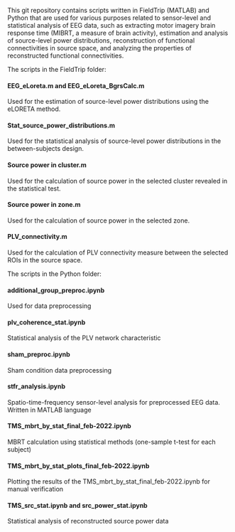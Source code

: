 This git repository contains scripts written in FieldTrip (MATLAB) and Python that are used for various purposes related to sensor-level and statistical analysis of EEG data, such as extracting motor imagery brain response time (MIBRT, a measure of brain activity), estimation and analysis of source-level power distributions, reconstruction of functional connectivities in source space, and analyzing the properties of reconstructed functional connectivities.

The scripts in the FieldTrip folder:

#### EEG_eLoreta.m and EEG_eLoreta_BgrsCalc.m
Used for the estimation of source-level power distributions using the eLORETA method.

#### Stat_source_power_distributions.m
Used for the statistical analysis of source-level power distributions in the between-subjects design.

#### Source power in cluster.m
Used for the calculation of source power in the selected cluster revealed in the statistical test.

#### Source power in zone.m
Used for the calculation of source power in the selected zone.

#### PLV_connectivity.m
Used for the calculation of PLV connectivity measure between the selected ROIs in the source space.

The scripts in the Python folder:

#### additional_group_preproc.ipynb
Used for data preprocessing

#### plv_coherence_stat.ipynb
Statistical analysis of the PLV network characteristic

#### sham_preproc.ipynb
Sham condition data preprocessing

#### stfr_analysis.ipynb
Spatio-time-frequency sensor-level analysis for preprocessed EEG data. Written in MATLAB language

#### TMS_mbrt_by_stat_final_feb-2022.ipynb
MBRT calculation using statistical methods (one-sample t-test for each subject)

#### TMS_mbrt_by_stat_plots_final_feb-2022.ipynb
Plotting the results of the TMS_mbrt_by_stat_final_feb-2022.ipynb for manual verification

#### TMS_src_stat.ipynb and src_power_stat.ipynb
Statistical analysis of reconstructed source power data 
